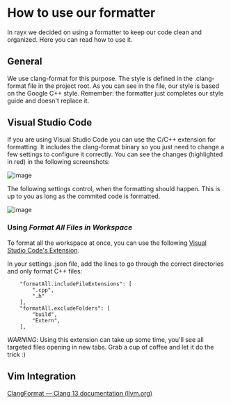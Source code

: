 # How to use our formatter

In rayx we decided on using a formatter to keep our code clean and organized. Here you can read how to use it.

## General

We use clang-format for this purpose. The style is defined in the .clang-format file in the project root. As you can see in the file, our style is based on the Google C++ style. Remember: the formatter just completes our style guide and doesn't replace it.

## Visual Studio Code

If you are using Visual Studio Code you can use the C/C++ extension for formatting. It includes the clang-format binary so you just need to change a few settings to configure it correctly. You can see the changes (highlighted in red) in the following screenshots:

![image](../../res/format1.png)

The following settings control, when the formatting should happen. This is up to you as long as the commited code is formatted.

![image](../../res/format2.png)

### Using _Format All Files in Workspace_
To format all the workspace at once, you can use the following [Visual Studio Code's Extension](https://marketplace.visualstudio.com/items?itemName=alexr00.formatallfilesinworkspace).

In your settings .json file, add the lines to go through the correct directories and only format C++ files:

```
    "formatAll.includeFileExtensions": [
        ".cpp",
        ".h"
    ],
    "formatAll.excludeFolders": [
        "build",
        "Extern",
    ], 
```

*WARNING*: Using this extension can take up some time, you'll see all targeted files opening in new tabs. Grab a cup of coffee and let it do the trick :)

## Vim Integration

[ClangFormat — Clang 13 documentation (llvm.org)](https://clang.llvm.org/docs/ClangFormat.html#vim-integration)

